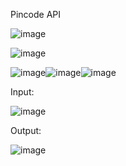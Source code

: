Pincode API

![image](https://github.com/SudeshDR/Pincode-API/assets/103194804/6d48d00b-9259-4092-a4e9-2fdb276ba79f)

![image](https://github.com/SudeshDR/Pincode-API/assets/103194804/225c5421-6a6d-4b88-9390-890334c603c3)

![image](https://github.com/SudeshDR/Pincode-API/assets/103194804/b18ca0e8-ab71-4b5b-baf4-85d7c75f9e36)![image](https://github.com/SudeshDR/Pincode-API/assets/103194804/fedcb311-36ea-4f5e-89f2-185f69135c1e)![image](https://github.com/SudeshDR/Pincode-API/assets/103194804/8a266b14-ffef-4533-82b6-2c6f4871cbec)

Input:

![image](https://github.com/SudeshDR/Pincode-API/assets/103194804/df40df9f-81c5-434a-97a4-159d39d5ca67)

Output:

![image](https://github.com/SudeshDR/Pincode-API/assets/103194804/842a89f1-6103-4b2f-aedb-cc2bd2f6e8f0)




